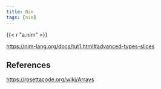 ```yaml
---
title: Nim
tags: [nim]
---
```


{{< r "a.nim" >}}

<https://nim-lang.org/docs/tut1.html#advanced-types-slices>

## References

<https://rosettacode.org/wiki/Arrays>
